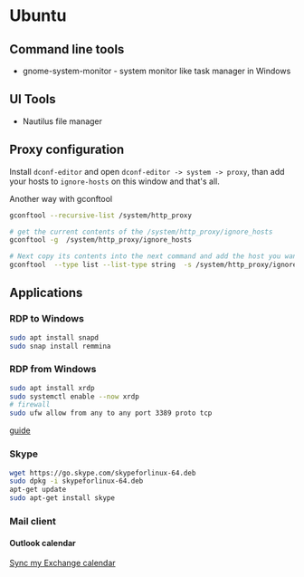 # Ubuntu

## Command line tools

* gnome-system-monitor - system monitor like task manager in Windows

## UI Tools

* Nautilus file manager

## Proxy configuration

Install `dconf-editor` and open `dconf-editor -> system -> proxy`, than add your hosts to `ignore-hosts` on this window and that's all.

Another way with gconftool

```bash
gconftool --recursive-list /system/http_proxy

# get the current contents of the /system/http_proxy/ignore_hosts
gconftool -g  /system/http_proxy/ignore_hosts

# Next copy its contents into the next command and add the host you want to add.
gconftool  --type list --list-type string  -s /system/http_proxy/ignore_hosts '[localhost,127.0.0.0/8,myhost]'
```

## Applications

### RDP to Windows

```bash
sudo apt install snapd
sudo snap install remmina
```

### RDP from Windows

```bash
sudo apt install xrdp
sudo systemctl enable --now xrdp
# firewall
sudo ufw allow from any to any port 3389 proto tcp
```

[guide](https://linuxconfig.org/ubuntu-20-04-remote-desktop-access-from-windows-10)

### Skype

```bash
wget https://go.skype.com/skypeforlinux-64.deb
sudo dpkg -i skypeforlinux-64.deb
apt-get update
sudo apt-get install skype
```

### Mail client

#### Outlook calendar

[Sync my Exchange calendar](https://askubuntu.com/questions/562498/how-do-i-sync-my-exchange-calendar-in-ubuntu-thunderbird-lightning)